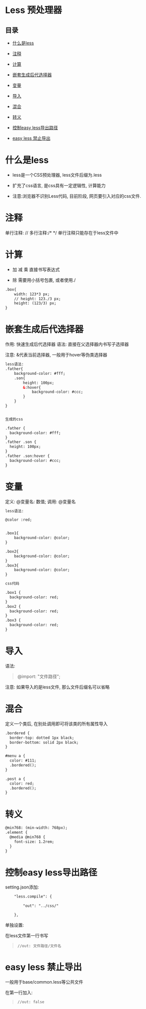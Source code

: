 # Less 预处理器

## 目录

*   [什么是less](#什么是less)

*   [注释](#注释)

*   [计算](#计算)

*   [嵌套生成后代选择器](#嵌套生成后代选择器)

*   [变量](#变量)

*   [导入](#导入)

*   [混合](#混合)

*   [转义](#转义)

*   [控制easy less导出路径](#控制easy-less导出路径)

*   [easy less 禁止导出](#easy-less-禁止导出)

# 什么是less

*   less是一个CSS预处理器, less文件后缀为.less

*   扩充了css语言, 是css具有一定逻辑性, 计算能力

*   注意:浏览器不识别Less代码, 目前阶段, 网页要引入对应的css文件.

# 注释

单行注释: //
多行注释:/\* \*/
单行注释只能存在于less文件中

# 计算

*   加 减 乘 直接书写表达式

*   除 需要用小括号包裹, 或者使用./

```html
.box{
    width: 123*3 px;
    // height: 123./3 px;
    height: (123/3) px;
}
```

# 嵌套生成后代选择器

作用: 快速生成后代选择器
语法: 直接在父选择器内书写子选择器

注意: &代表当前选择器, 一般用于hover等伪类选择器

```html
less语法:
.father{
    background-color: #fff;
    .son{
        height: 100px;
        &:hover{
            background-color: #ccc;
        }
    }
}


生成的css

.father {
  background-color: #fff;
}
.father .son {
  height: 100px;
}
.father .son:hover {
  background-color: #ccc;
}

```

# 变量

定义: @变量名: 数值;
调用: @变量名

```html
less语法:

@color :red;


.box1{
    background-color: @color;
}

.box2{
    background-color: @color;
}
.box3{
    background-color: @color;
}

css代码

.box1 {
  background-color: red;
}
.box2 {
  background-color: red;
}
.box3 {
  background-color: red;
}

```

# 导入

语法:

> @import: "文件路径";

注意: 如果导入的是less文件, 那么文件后缀名可以省略

# 混合

定义一个类后, 在别处调用即可将该类的所有属性导入

```html
.bordered {
  border-top: dotted 1px black;
  border-bottom: solid 2px black;
}

#menu a {
  color: #111;
  .bordered();
}

.post a {
  color: red;
  .bordered();
}
```

# 转义

```html
@min768: (min-width: 768px);
.element {
  @media @min768 {
    font-size: 1.2rem;
  }
}
```

# 控制easy less导出路径

setting.json添加:

```html
    "less.compile": {
        
        "out": "../css/"

    },
```

单独设置:

在less文件第一行书写

> `//out: 文件路径/文件名`

# easy less 禁止导出

一般用于base/common.less等公共文件

在第一行加入:

> `//out: false`

